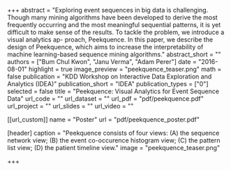 +++
abstract = "Exploring event sequences in big data is challenging. Though many mining algorithms have been developed to derive the most frequently occurring and the most meaningful sequential patterns, it is yet difficult to make sense of the results. To tackle the problem, we introduce a visual analytics ap- proach, Peekquence. In this paper, we describe the design of Peekquence, which aims to increase the interpretability of machine learning-based sequence mining algorithms."
abstract_short = ""
authors = ["Bum Chul Kwon", "Janu Verma", "Adam Perer"]
date = "2016-08-01"
highlight = true
image_preview = "peekquence_teaser.png"
math = false
publication = "KDD Workshop on Interactive Data Exploration and Analytics (IDEA)"
publication_short = "IDEA"
publication_types = ["0"]
selected = false
title = "Peekquence: Visual Analytics for Event Sequence Data"
url_code = ""
url_dataset = ""
url_pdf = "pdf/peekquence.pdf"
url_project = ""
url_slides = ""
url_video = ""

[[url_custom]]
name = "Poster"
url = "pdf/peekquence_poster.pdf"

[header]
  caption = "Peekquence consists of four views: (A) the sequence network view; (B) the event co-occurence histogram view; (C) the pattern list view; (D) the patient timeline view."
  image = "peekquence_teaser.png"

+++

